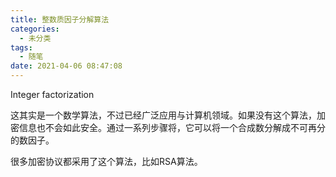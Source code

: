 ```yaml
---
title: 整数质因子分解算法
categories:
  - 未分类
tags:
  - 随笔
date: 2021-04-06 08:47:08
---
```

Integer factorization

这其实是一个数学算法，不过已经广泛应用与计算机领域。如果没有这个算法，加密信息也不会如此安全。通过一系列步骤将，它可以将一个合成数分解成不可再分的数因子。

很多加密协议都采用了这个算法，比如RSA算法。

<!--more-->